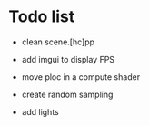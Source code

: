 # Todo list

- clean scene.[hc]pp
- add imgui to display FPS
- move ploc in a compute shader

- create random sampling
- add lights